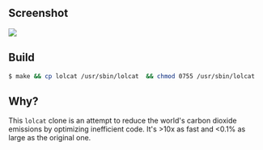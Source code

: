 ## Screenshot

![](https://raw.githubusercontent.com/jaseg/lolcat/master/screenshot.png)

## Build

```bash
$ make && cp lolcat /usr/sbin/lolcat  && chmod 0755 /usr/sbin/lolcat
```

## Why?

This `lolcat` clone is an attempt to reduce the world's carbon dioxide emissions by optimizing inefficient code. It's >10x as fast and <0.1% as large as the original one.
